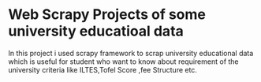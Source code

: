 # Web Scrapy Projects of some university educatioal data

In this project i used scrapy framework to scrap university educational data which is useful for student who want to know about requirement of the university criteria like ILTES,Tofel Score ,fee Structure etc.

